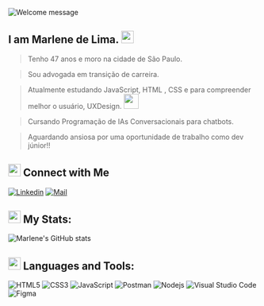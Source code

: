 ![Welcome message](https://github.com/MarleneLima/MarleneLima/blob/main/ML%20(1).png?raw=true)

<!-- welcome message -->
<h2>I am Marlene de Lima. <img src="https://media.giphy.com/media/hvRJCLFzcasrR4ia7z/giphy.gif" width="25px"> </h2>




> Tenho 47 anos e moro na cidade de São Paulo.

> Sou advogada em transição de carreira.

> Atualmente estudando JavaScript, HTML , CSS e para compreender melhor o usuário, UXDesign.  <img src="https://media.giphy.com/media/WUlplcMpOCEmTGBtBW/giphy.gif" width="30">

> Cursando Programação de IAs Conversacionais para chatbots.

> Aguardando ansiosa por uma oportunidade de trabalho como dev júnior!!



## <img src="https://media.giphy.com/media/5WJ6SOKeNKrSzblU4R/giphy.gif" width="25"> Connect with Me

[![Linkedin](https://img.shields.io/badge/LinkedIn-0077B5?style=for-the-badge&logo=linkedin&logoColor=white)](https://www.linkedin.com/in/marlenedelima/)
[![Mail](https://img.shields.io/badge/Gmail-D14836?style=for-the-badge&logo=gmail&logoColor=white)](mailto:marlene.rlp@gmail.com)


## <img src="https://media.giphy.com/media/1ynCEtlgMPAeNAqdnu/giphy.gif" width="25"> My Stats:


![Marlene's GitHub stats](https://github-readme-stats.vercel.app/api?username=Marlene&show_icons=true&theme=tokyonight)

## <img src="https://media.giphy.com/media/1ynCEtlgMPAeNAqdnu/giphy.gif" width="25"> Languages and Tools:

![HTML5](https://img.shields.io/badge/HTML5-E34F26?style=for-the-badge&logo=html5&logoColor=white)
![CSS3](https://img.shields.io/badge/CSS-1572B6?style=for-the-badge&logo=css3&logoColor=white)
![JavaScript](https://img.shields.io/badge/JavaScript-F7DF1E?style=for-the-badge&logo=javascript&logoColor=black)
![Postman](https://img.shields.io/badge/Postman-FF6C37?style=for-the-badge&logo=Postman&logoColor=white)
![Nodejs](https://img.shields.io/badge/Node.js-339933?style=for-the-badge&logo=nodedotjs&logoColor=white)
![Visual Studio Code](https://img.shields.io/badge/Visual_Studio_Code-0078D4?style=for-the-badge&logo=visual%20studio%20code&logoColor=white)
![Figma](https://img.shields.io/badge/Figma-F24E1E?style=for-the-badge&logo=figma&logoColor=white)




   



